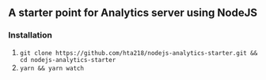 ## A starter point for Analytics server using NodeJS

### Installation
1. `git clone https://github.com/hta218/nodejs-analytics-starter.git && cd nodejs-analytics-starter`
2. `yarn && yarn watch`
